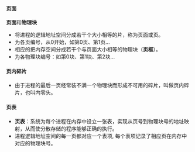 #### 页面
**页面**和**物理块**

* 将进程的逻辑地址空间分成若干个大小相等的片，称为页面或页。
* 为各页编号，从0开始，如第0页、第1页…
* 相应的把内存空间分成若干个与页面大小相等的物理块（**页框**）。
* 为各物理块编号：如第0块、第1块、第2块…

#### 页内碎片

* 由于进程的最后一页经常装不满一个物理块而形成不可用的碎片，叫做页内碎片，也叫内零头。

#### 页表

* **页表**：系统为每个进程在内存中设立一张表，实现从页号到物理块号的地址映射，从而使分散存储的程序能够正确的执行。
* 进程逻辑地址空间的每一页都对应一个表项, 每个表项记录了相应页在内存中对应的物理块号。

